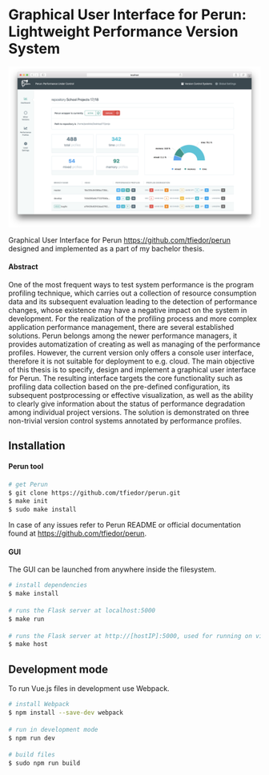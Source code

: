 Graphical User Interface for Perun: Lightweight Performance Version System
=============================================

<p align="center">
  <img src="screens/dashboard.png">
</p>

Graphical User Interface for Perun <https://github.com/tfiedor/perun> designed and implemented as a part of my bachelor thesis.

#### Abstract
One of the most frequent ways to test system performance is the program profiling technique, which carries out a collection of resource consumption data and its subsequent evaluation leading to the detection of performance changes, whose existence may have a negative impact on the system in development. For the realization of the profiling process and more complex application performance management, there are several established solutions. Perun belongs among the newer performance managers, it provides automatization of creating as well as managing of the performance profiles. However, the current version only offers a console user interface, therefore it is not suitable for deployment to e.g. cloud. The main objective of this thesis is to specify, design and implement a graphical user interface for Perun. The resulting interface targets the core functionality such as profiling data collection based on the pre-defined configuration, its subsequent postprocessing or effective visualization, as well as the ability to clearly give information about the status of performance degradation among individual project versions. The solution is demonstrated on three non-trivial version control systems annotated by performance profiles.

Installation
------------
#### Perun tool

``` bash
# get Perun
$ git clone https://github.com/tfiedor/perun.git
$ make init
$ sudo make install
```

In case of any issues refer to Perun README or official documentation found at <https://github.com/tfiedor/perun>.

#### GUI
The GUI can be launched from anywhere inside the filesystem.

``` bash
# install dependencies
$ make install

# runs the Flask server at localhost:5000
$ make run

# runs the Flask server at http://[hostIP]:5000, used for running on virtual machines
$ make host
```

Development mode
------------
To run Vue.js files in development use Webpack.
``` bash
# install Webpack
$ npm install --save-dev webpack

# run in development mode
$ npm run dev

# build files
$ sudo npm run build
```